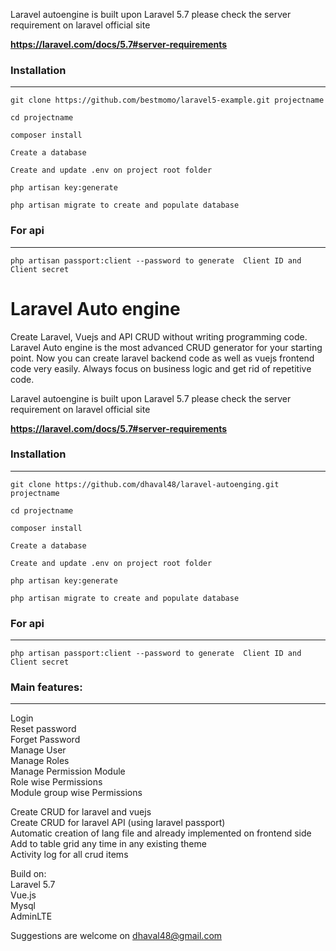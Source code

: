 Laravel autoengine is built upon Laravel 5.7 please check the server requirement on laravel official site

**https://laravel.com/docs/5.7#server-requirements**

### Installation
***

`git clone https://github.com/bestmomo/laravel5-example.git projectname`

`cd projectname`

`composer install`

`Create a database`

`Create and update .env on project root folder`

`php artisan key:generate`

`php artisan migrate to create and populate database`

### For api
***

`php artisan passport:client --password to generate  Client ID and Client secret`

# Laravel Auto engine

Create Laravel, Vuejs and API CRUD without writing programming code. Laravel Auto engine is the most advanced CRUD generator for your starting point. Now you can create laravel backend code as well as vuejs frontend code very easily. Always focus on business logic and get rid of repetitive code.

Laravel autoengine is built upon Laravel 5.7 please check the server requirement on laravel official site

**https://laravel.com/docs/5.7#server-requirements**

### Installation
***

`git clone https://github.com/dhaval48/laravel-autoenging.git projectname`

`cd projectname`

`composer install`

`Create a database`

`Create and update .env on project root folder`

`php artisan key:generate`

`php artisan migrate to create and populate database`

### For api
***

`php artisan passport:client --password to generate  Client ID and Client secret`
 
### Main features:
***

Login<br />
Reset password<br />
Forget Password<br />
Manage User<br />
Manage Roles<br />
Manage Permission Module<br />
Role wise Permissions<br />
Module group wise Permissions<br />

Create CRUD for laravel and vuejs<br />
Create CRUD for laravel API (using laravel passport)<br />
Automatic creation of lang file and already implemented on frontend side<br />
Add to table grid any time in any existing theme<br />
Activity log for all crud items<br />

Build on: <br />
Laravel 5.7<br />
Vue.js <br />
Mysql<br />
AdminLTE<br />

Suggestions are welcome on dhaval48@gmail.com
